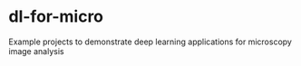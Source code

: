 # dl-for-micro
Example projects to demonstrate deep learning applications for microscopy image analysis
